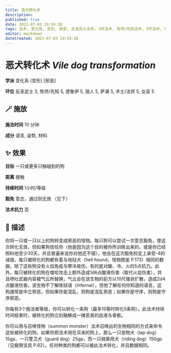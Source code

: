 ```yaml
---
title: 恶犬转化术
description: 
published: true
date: 2023-07-03 19:59:28
tags: 法术, 变化系, 变形, 邪恶, 反圣武士法术, 3环法术, 牧师/先知法术, 5环法术, 德鲁伊法术, 猎人法术, 萨满法术, 术士/法师法术, 女巫法术
editor: markdown
dateCreated: 2023-07-03 19:59:28
---
```


# **恶犬转化术** *Vile dog transformation*

**学派** 变化系 (变形) \[邪恶\] 

**环位** 反圣武士 3, 牧师/先知 5, 德鲁伊 5, 猎人 5, 萨满 5, 术士/法师 5, 女巫 5

## 🪄 施放

**施法时间** 10 分钟

**成分** 语言, 姿势, 材料

## ✨ 效果 

**目标** 一只或更多只触碰到的狗 

**距离** 接触  

**持续时间** 1小时/等级 

**豁免** 意志，通过则无效 （见下）

**法术抗力** 否

## 📖 描述

你将一只或一只以上的狗转变成邪恶的怪物。每只狗可以尝试一次意志豁免，使这次转化无效，但如果狗信任你（他是因为这个目的被你所训练出来的，或是你已经照料他至少30天，并且普遍来说你对他还不错），他会在这次豁免检定上承受-4的减值。每只被转化的狗都有着与地狱犬（hell hound，怪物图鉴 P.173）相同的数据，除了这些狗没有火焰免疫与寒冷易伤，有的是对酸、冷、火的5点抗力。此外，每只被转化的狗在噬咬攻击上额外造成1d6点酸液伤害（取代火焰伤害），并且喷吐武器内容被气云所替换，气云会在该生物的前方以10尺锥状扩散，造成2d4点酸液伤害。该生物不了解炼狱语（Infernal），但他了解任何你知道的语言。这狗通常是中立邪恶，但如果你是混乱，则狗是混乱邪恶；如果你是守序，则狗是守序邪恶。

你每有3个施法者等级，你可以转化一条狗（最多15等时转化5条狗）。此法术持续时间结束时，被转化的狗立刻融解成一摊恶臭的血液与骨骸。

你可以用与召唤怪物（summon monster）法术召唤出的生物相同的方式来命令这些被转化的狗。如果你把法术用在买来的狗上，那么一只宠物犬（lap dog）15gp、一只警卫犬（guard dog）25gp，而一只骑乘用犬（riding dog）150gp（见极限宝具 P.82）。任何种类的狗都可以被此法术转化，并且数据相同。
    